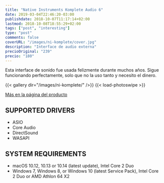 ```yaml
---
title: "Native Instruments Komplete Audio 6"
date: 2019-03-04T22:46:20-03:00
publishdate: 2018-10-07T11:17:14+02:00
lastmod: 2018-10-08T18:55:29+02:00
tags: ["post", "interesting"]
type: "post"
comments: false
coverURL: "/images/ni-komplete/cover.jpg"
description: "Interface de audio externa"
precioOriginal: "239"
precio: "180"
---
```



Esta interface de sonido fue usada felizmente durante muchos años. Sigue funcionando perfectamente, solo que no la uso tanto y necesito el dinero. 

{{< gallery dir="/images/ni-komplete/" />}} {{< load-photoswipe >}}


[Más en la página del producto](https://www.native-instruments.com/en/products/komplete/audio-interfaces/komplete-audio-6/)

## SUPPORTED DRIVERS

* ASIO
* Core Audio
* DirectSound
* WASAPI

## SYSTEM REQUIREMENTS

* macOS 10.12, 10.13 or 10.14 (latest update), Intel Core 2 Duo
* Windows 7, Windows 8, or Windows 10 (latest Service Pack), Intel Core 2 Duo or AMD Athlon 64 X2

